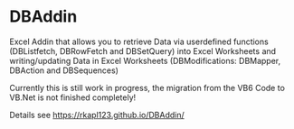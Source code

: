 # DBAddin
Excel Addin that allows you to retrieve Data via userdefined functions (DBListfetch, DBRowFetch and DBSetQuery) into Excel Worksheets and writing/updating Data in Excel Worksheets (DBModifications: DBMapper, DBAction and DBSequences)

Currently this is still work in progress, the migration from the VB6 Code to VB.Net is not finished completely!

Details see https://rkapl123.github.io/DBAddin/

